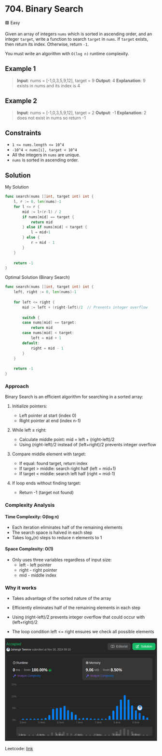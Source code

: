 # 704. Binary Search

🟩 Easy

Given an array of integers `nums` which is sorted in ascending order, and an integer `target`, write a function to search `target` in `nums`. If `target` exists, then return its index. Otherwise, return `-1`.

You must write an algorithm with `O(log n)` runtime complexity.

## Example 1

> **Input**: nums = [-1,0,3,5,9,12], target = 9
> **Output**: 4
> **Explanation**: 9 exists in nums and its index is 4

## Example 2

> **Input**: nums = [-1,0,3,5,9,12], target = 2
> **Output**: -1
> **Explanation**: 2 does not exist in nums so return -1

## Constraints

* `1 <= nums.length <= 10^4`
* `-10^4 < nums[i], target < 10^4`
* All the integers in `nums` are unique.
* `nums` is sorted in ascending order.

## Solution

My Solution

```go
func search(nums []int, target int) int {
    l, r := 0, len(nums)-1
    for l <= r {
        mid := l+(r-l) / 2
        if nums[mid] == target {
            return mid
        } else if nums[mid] < target {
            l = mid+1
        } else {
            r = mid - 1
        }
    }

    return -1
}
```

Optimal Solution (Binary Search)

```go
func search(nums []int, target int) int {
    left, right := 0, len(nums)-1
    
    for left <= right {
        mid := left + (right-left)/2  // Prevents integer overflow
        
        switch {
        case nums[mid] == target:
            return mid
        case nums[mid] < target:
            left = mid + 1
        default:
            right = mid - 1
        }
    }
    
    return -1
}
```

### Approach

Binary Search is an efficient algorithm for searching in a sorted array:

1. Initialize pointers:
   * Left pointer at start (index 0)
   * Right pointer at end (index n-1)

2. While left ≤ right:
   * Calculate middle point: mid = left + (right-left)/2
   * Using (right-left)/2 instead of (left+right)/2 prevents integer overflow

3. Compare middle element with target:
   * If equal: found target, return index
   * If target > middle: search right half (left = mid+1)
   * If target < middle: search left half (right = mid-1)

4. If loop ends without finding target:
   * Return -1 (target not found)

### Complexity Analysis

#### Time Complexity: O(log n)

* Each iteration eliminates half of the remaining elements
* The search space is halved in each step
* Takes log₂(n) steps to reduce n elements to 1

#### Space Complexity: O(1)

* Only uses three variables regardless of input size:
  * left - left pointer
  * right - right pointer
  * mid - middle index

### Why it works

* Takes advantage of the sorted nature of the array

* Efficiently eliminates half of the remaining elements in each step

* Using (right-left)/2 prevents integer overflow that could occur with (left+right)/2

* The loop condition left <= right ensures we check all possible elements

![result](704.png)

Leetcode: [link](https://leetcode.com/problems/binary-search/description/)
